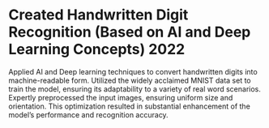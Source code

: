 
# Created Handwritten Digit Recognition (Based on AI and Deep Learning Concepts)                                       2022
Applied AI and Deep learning techniques to convert handwritten digits into machine-readable form.
Utilized the widely acclaimed MNIST data set to train the model, ensuring its adaptability to a variety of real word scenarios.
Expertly preprocessed the input images, ensuring uniform size and orientation. This optimization resulted in substantial enhancement of the model’s performance and recognition accuracy.
